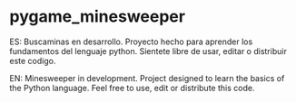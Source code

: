 # pygame_minesweeper

ES: Buscaminas en desarrollo.
    Proyecto hecho para aprender los fundamentos del lenguaje python.
    Sientete libre de usar, editar o distribuir este codigo.

EN: Minesweeper in development.
    Project designed to learn the basics of the Python language.
    Feel free to use, edit or distribute this code.
